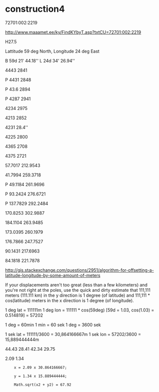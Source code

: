 # construction4

72701:002:2219

http://www.maaamet.ee/ky/FindKYbyT.asp?txtCU=72701:002:2219

H27.5

Lattitude 59 deg North, Longitude 24 deg East

B 59d 21' 44.18''   L 24d 34' 26.94'' 

4443 2841

P 4431 2848

P 43.6  2894

P 4287 2941

4234 2975

4213 2852

4231 28.4''

4225 2800

4365 2708

4375 2721


57.7017 212.9543

41.7994 259.3718

P 49.1184 261.9696

P 93.2424 276.6721

P 137.7829 292.2484

170.8253 302.9887

184.1104 263.9485

173.0395 260.1979

176.7866 247.7527


90.1431 217.6963

84.1818 221.7878





http://gis.stackexchange.com/questions/2951/algorithm-for-offsetting-a-latitude-longitude-by-some-amount-of-meters

If your displacements aren't too great (less than a few kilometers) and you're not right at the poles, use the quick and dirty estimate that 111,111 meters (111.111 km) in the y direction is 1 degree (of latitude) and 111,111 * cos(latitude) meters in the x direction is 1 degree (of longitude).

1 deg lat = 111111m
1 deg lon = 111111 * cos(59deg) [59d = 1.03, cos(1.03) = 0.514819] = 57202

1 deg = 60min
1 min = 60 sek
1 deg = 3600 sek

1 sek lat = 111111/3600 = 30,864166667m
1 sek lon = 57202/3600 = 15,889444444m

44.43 28.41
42.34 29.75

2.09 1.34


        x = 2.09 x 30.864166667;

        y = 1.34 x 15.889444444;

        Math.sqrt(x2 + y2) = 67.92














